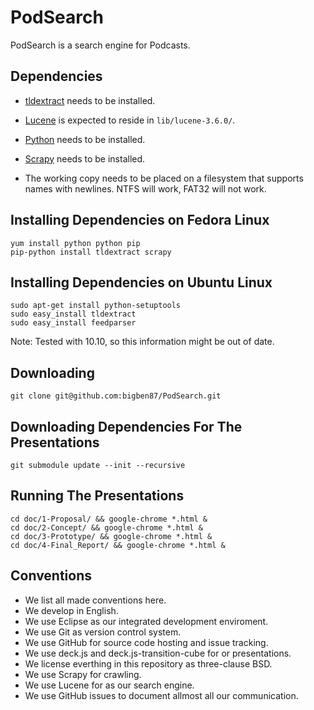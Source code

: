 PodSearch
=========

PodSearch is a search engine for Podcasts.

Dependencies
------------

-   [tldextract](https://github.com/john-kurkowski/tldextract) needs to be installed.
-   [Lucene](https://lucene.apache.org/core/) is expected to reside in `lib/lucene-3.6.0/`.
-   [Python](http://www.python.org/) needs to be installed.
-   [Scrapy](http://scrapy.org/) needs to be installed.

-   The working copy needs to be placed on a filesystem that supports names with newlines.
    NTFS will work, FAT32 will not work.

Installing Dependencies on Fedora Linux
---------------------------------------

    yum install python python pip
    pip-python install tldextract scrapy

Installing Dependencies on Ubuntu Linux
---------------------------------------

    sudo apt-get install python-setuptools
    sudo easy_install tldextract
    sudo easy_install feedparser

Note: Tested with 10.10, so this information might be out of date.

Downloading
-----------

    git clone git@github.com:bigben87/PodSearch.git


Downloading Dependencies For The Presentations
----------------------------------------------

    git submodule update --init --recursive

Running The Presentations
-------------------------

    cd doc/1-Proposal/ && google-chrome *.html &
    cd doc/2-Concept/ && google-chrome *.html &
    cd doc/3-Prototype/ && google-chrome *.html &
    cd doc/4-Final_Report/ && google-chrome *.html &
    
Conventions
-----------

-   We list all made conventions here.
-   We develop in English.
-   We use Eclipse as our integrated development enviroment.
-   We use Git as version control system.
-   We use GitHub for source code hosting and issue tracking.
-   We use deck.js and deck.js-transition-cube for or presentations.
-   We license everthing in this repository as three-clause BSD.
-   We use Scrapy for crawling.
-   We use Lucene for as our search engine.
-   We use GitHub issues to document allmost all our communication.
